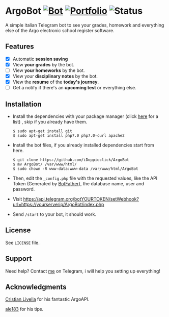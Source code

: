# ArgoBot [![Bot](https://img.shields.io/badge/Telegram-%40PArgoBot-blue.svg)][Bot] [![Portfolio](https://img.shields.io/badge/Portflio-%40MyPersonalPortfolio-green.svg)][Portfolio] ![Status](https://img.shields.io/badge/Status-Developement-red.svg)
A simple italian Telegram bot to see your grades, homework and everything else of the Argo electronic school register software.

## Features
- [x] Automatic **session saving**
- [x] View **your grades** by the bot.
- [ ] View **your homeworks** by the bot.
- [x] View your **disciplinary notes** by the bot.
- [x] View the **resume** of the **today's journey**.
- [ ] Get a notify if there's an **upcoming test** or everything else.

## Installation
    
- Install the dependencies with your package manager (click [here](https://en.m.wikipedia.org/wiki/List_of_software_package_management_systems) for a list) , skip if you already have them.

      $ sudo apt-get install git
      $ sudo apt-get install php7.0 php7.0-curl apache2

- Install the bot files, if you already installed dependencies start from here.
    
      $ git clone https://github.com/iDoppioclick/ArgoBot
      $ mv ArgoBot/ /var/www/html/
      $ sudo chown -R www-data:www-data /var/www/html/ArgoBot
    
- Then, edit the ```_config.php``` file with the requested values, like the API Token (Generated by [BotFather](https://t.me/BotFather)), the database name, user and password.

- Visit https://api.telegram.org/botYOURTOKEN/setWebhook?url=https://yourserverip/ArgoBot/index.php

- Send ```/start``` to your bot, it should work.

## License
See ```LICENSE``` file.

## Support
Need help? Contact [me](https://t.me/iDoppioclick) on Telegram, i will help you setting up everything!

## Acknowledgments
[Cristian Livella](https://cristianlivella.com) for his fantastic ArgoAPI.

[ale183](https://github.com/ale183) for his tips.

<!-- URLS -->
[Bot]: https://t.me/PArgoBot
[Portfolio]: https://t.me/MyPersonalPortfolio
